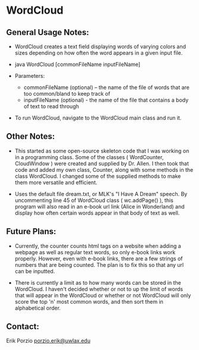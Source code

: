 WordCloud
=========

General Usage Notes:
--------------------

- WordCloud creates a text field displaying words of varying colors and sizes depending on how often the word appears in a 
given input file. 

- java WordCloud [commonFileName inputFileName]
	
- Parameters:
	- commonFileName (optional) – the name of the file of words that are too common/bland to keep track of
	- inputFileName (optional) - the name of the file that contains a body of text to read through

- To run WordCloud, navigate to the WordCloud main class and run it.

Other Notes:
------------

- This started as some open-source skeleton code that I was working on in a programming class. Some of the classes ( WordCounter, 
CloudWindow ) were created and supplied by Dr. Allen. I then took that code and added my own class, Counter, along with some
methods in the class WordCloud. I changed some of the supplied methods to make them more versatile and efficient.

- Uses the default file dream.txt, or MLK's "I Have A Dream" speech. By uncommenting line 45 of WordCloud class ( wc.addPage() ),
this program will also read in an e-book url link (Alice in Wonderland) and display how often certain words appear in that body 
of text as well. 

Future Plans:
-------------

- Currently, the counter counts html tags on a website when adding a webpage as well as regular text words, so only e-book links work properly. 
However, even with e-book links, there are a few strings of numbers that are being counted. The plan is to fix this so that any url can be 
inputted.

- There is currently a limit as to how many words can be stored in the WordCloud. I haven't decided whether or not to up the limit of
words that will appear in the WordCloud or whether or not WordCloud will only score the top 'n' most common words, and then sort
them in alphabetical order.

Contact:
--------

Erik Porzio
porzio.erik@uwlax.edu

